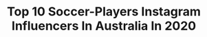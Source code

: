 ---
title: Top 10 Soccer-Players Instagram Influencers In Australia In 2020
description: >-
  Find top soccer-players Instagram influencers in Australia in 2020. Most popular hashtags: #football #soccer #futbol #futsal.
platform: Instagram
profiles:
  - username: "fitbae__"
    fullname: >-
      Shea • fitbae
    location: "Australia"
    followers: 2330
    engagement: 1105
    commentsToLikes: 0.164929
    avatar: "https://scontent-amt2-1.cdninstagram.com/v/t51.2885-19/s320x320/91351289_232211351264132_5363330682779074560_n.jpg?_nc_ht=scontent-amt2-1.cdninstagram.com&_nc_ohc=jpSCaGIlAhoAX8NNU_k&oh=ef3a816b31e6edd153de92794aabc807&oe=5EBAE741"
    verified: false
    hashtags: "#rebelsport, #fitnessmotivation, #fitbaeworkouts, #fitgirls"
  - username: "hayhanson"
    fullname: >-
      Haley Hanson
    location: "Australia"
    followers: 5363
    engagement: 1554
    commentsToLikes: 0.015026
    avatar: "https://scontent-ams4-1.cdninstagram.com/v/t51.2885-19/s320x320/67966850_532312807505962_7815744261332140032_n.jpg?_nc_ht=scontent-ams4-1.cdninstagram.com&_nc_ohc=P9aBJKpbhnoAX99pqHp&oh=73cdff27ce671cb594dc1a6513f02d96&oe=5EBAAF09"
    verified: false
    hashtags: "#ncvhou, #matchdayminus1"
  - username: "veronica.latsko"
    fullname: >-
      veronica.latsko
    location: "Australia"
    followers: 3813
    engagement: 1924
    commentsToLikes: 0.032931
    avatar: "https://scontent-lhr8-1.cdninstagram.com/v/t51.2885-19/s320x320/73426949_1352916738217882_8687314415566979072_n.jpg?_nc_ht=scontent-lhr8-1.cdninstagram.com&_nc_ohc=4LFrvaBWmjMAX8UN_gy&oh=d801bbc4fc3e2127a666ee02254c550b&oe=5EBA057A"
    verified: true
    hashtags: "#weback, #caitlovescollagen, #paleskinrocks, #blueblueblue"
  - username: "coterojas7"
    fullname: >-
      Maria Jose Rojas
    location: "Australia"
    followers: 129587
    engagement: 326
    commentsToLikes: 0.017477
    avatar: "https://scontent-lhr8-1.cdninstagram.com/v/t51.2885-19/s320x320/64331697_2341971829195149_1991214591534694400_n.jpg?_nc_ht=scontent-lhr8-1.cdninstagram.com&_nc_ohc=5BrI7Z-ZIbIAX8oYqVY&oh=63f6c1ea1612f15d35b35f8fc9d02d1d&oe=5EBB39B4"
    verified: true
    hashtags: "#nuncamassinnosotras, #2020, #futbol, #australia"
  - username: "makrisnathan"
    fullname: >-
      Nathan Makris
    location: "Australia"
    followers: 40744
    engagement: 296
    commentsToLikes: 0.030842
    avatar: "https://scontent-lhr8-1.cdninstagram.com/v/t51.2885-19/s320x320/70506573_2381099518774820_3371137470061084672_n.jpg?_nc_ht=scontent-lhr8-1.cdninstagram.com&_nc_ohc=_BDwbFQfa_AAX9-xtTa&oh=53d7d680566a841e50c1077c3e5025c0&oe=5EBBA14B"
    verified: false
    hashtags: "#olympiacosfc, #airbrushed, #artistic, #traveler"
  - username: "hemant_sharma10"
    fullname: >-
      Hemant Sharma
    location: "Australia"
    followers: 63330
    engagement: 372
    commentsToLikes: 0.001069
    avatar: "https://scontent-ams4-1.cdninstagram.com/v/t51.2885-19/s320x320/89055640_679062169501888_5086997911498129408_n.jpg?_nc_ht=scontent-ams4-1.cdninstagram.com&_nc_ohc=pctkHLgAte8AX-GxtrA&oh=5a94329d9f5c6ad9e431b67a6cd90c3e&oe=5EB8CB87"
    verified: false
    hashtags: "#mondaythoughts, #quarantinedays, #hsdiary, #parisvibes"
  - username: "alifootballl"
    fullname: >-
      Football • Soccer • Cleats
    location: "Australia"
    followers: 66310
    engagement: 355
    commentsToLikes: 0.059010
    avatar: "https://scontent-ams4-1.cdninstagram.com/v/t51.2885-19/s320x320/69701071_938979776462416_1719739870647156736_n.jpg?_nc_ht=scontent-ams4-1.cdninstagram.com&_nc_ohc=EestS6vcxwEAX8Bj9u4&oh=759840685416cf474fe912165822414f&oe=5EB2D51A"
    verified: false
    hashtags: "#vamesuhype, #cleatstagram, #soccerboots, #soccerbible"
  - username: "andrecarofutsal"
    fullname: >-
      👨‍⚕️André Caro 🇧🇷🇮🇹🇦🇺
    location: "Australia"
    followers: 67341
    engagement: 362
    commentsToLikes: 0.017218
    avatar: "https://scontent-amt2-1.cdninstagram.com/v/t51.2885-19/s320x320/83585366_173325584019234_7908943428157702144_n.jpg?_nc_ht=scontent-amt2-1.cdninstagram.com&_nc_ohc=fTPJJcEH4nYAX8kiW-Q&oh=565585fcfab0351a35949e39d997cc7e&oe=5EB24607"
    verified: false
    hashtags: "#thedoctor, #youtube, #futsal, #soccer"
---